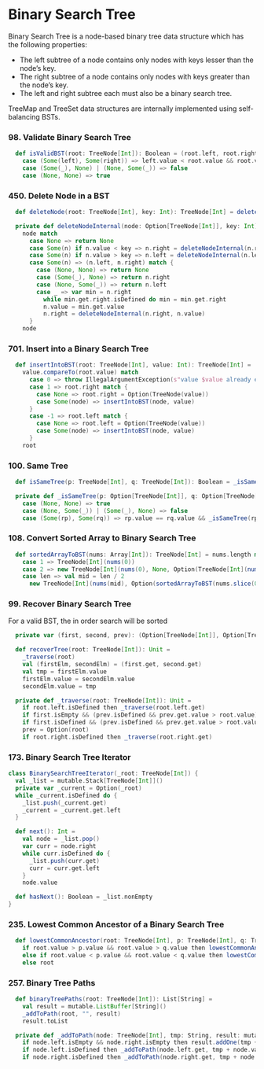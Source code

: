 # Binary Search Tree
Binary Search Tree is a node-based binary tree data structure which has the following properties:
- The left subtree of a node contains only nodes with keys lesser than the node’s key.
- The right subtree of a node contains only nodes with keys greater than the node’s key.
- The left and right subtree each must also be a binary search tree.

TreeMap and TreeSet data structures are internally implemented using self-balancing BSTs.

### 98. Validate Binary Search Tree
```scala
  def isValidBST(root: TreeNode[Int]): Boolean = (root.left, root.right) match
    case (Some(left), Some(right)) => left.value < root.value && root.value < right.value && isValidBST(left) && isValidBST(right)
    case (Some(_), None) | (None, Some(_)) => false
    case (None, None) => true
```

### 450. Delete Node in a BST
```scala
  def deleteNode(root: TreeNode[Int], key: Int): TreeNode[Int] = deleteNodeInternal(Option(root), key).get

  private def deleteNodeInternal(node: Option[TreeNode[Int]], key: Int): Option[TreeNode[Int]] =
    node match
      case None => return None
      case Some(n) if n.value < key => n.right = deleteNodeInternal(n.right, key)
      case Some(n) if n.value > key => n.left = deleteNodeInternal(n.left, key)
      case Some(n) => (n.left, n.right) match {
        case (None, None) => return None
        case (Some(_), None) => return n.right
        case (None, Some(_)) => return n.left
        case _ => var min = n.right
          while min.get.right.isDefined do min = min.get.right
          n.value = min.get.value
          n.right = deleteNodeInternal(n.right, n.value)
      }
    node
```

### 701. Insert into a Binary Search Tree
```scala
  def insertIntoBST(root: TreeNode[Int], value: Int): TreeNode[Int] =
    value.compareTo(root.value) match
      case 0 => throw IllegalArgumentException(s"value $value already exists in the tree")
      case 1 => root.right match {
        case None => root.right = Option(TreeNode(value))
        case Some(node) => insertIntoBST(node, value)
      }
      case -1 => root.left match {
        case None => root.left = Option(TreeNode(value))
        case Some(node) => insertIntoBST(node, value)
      }
    root
```

### 100. Same Tree
```scala
  def isSameTree(p: TreeNode[Int], q: TreeNode[Int]): Boolean = _isSameTree(Option(p), Option(q))

  private def _isSameTree(p: Option[TreeNode[Int]], q: Option[TreeNode[Int]]): Boolean = (p, q) match
    case (None, None) => true
    case (None, Some(_)) | (Some(_), None) => false
    case (Some(rp), Some(rq)) => rp.value == rq.value && _isSameTree(rp.right, rq.right) && _isSameTree(rp.left, rq.left)
```

### 108. Convert Sorted Array to Binary Search Tree
```scala
  def sortedArrayToBST(nums: Array[Int]): TreeNode[Int] = nums.length match
    case 1 => TreeNode[Int](nums(0))
    case 2 => new TreeNode[Int](nums(0), None, Option(TreeNode[Int](nums(1))))
    case len => val mid = len / 2
      new TreeNode[Int](nums(mid), Option(sortedArrayToBST(nums.slice(0, mid))), Option(sortedArrayToBST(nums.slice(mid + 1, nums.length))))
```
### 99. Recover Binary Search Tree
For a valid BST, the in order search will be sorted
```scala
  private var (first, second, prev): (Option[TreeNode[Int]], Option[TreeNode[Int]], Option[TreeNode[Int]]) = (None, None, None)

  def recoverTree(root: TreeNode[Int]): Unit =
    _traverse(root)
    val (firstElm, secondElm) = (first.get, second.get)
    val tmp = firstElm.value
    firstElm.value = secondElm.value
    secondElm.value = tmp

  private def _traverse(root: TreeNode[Int]): Unit =
    if root.left.isDefined then _traverse(root.left.get)
    if first.isEmpty && (prev.isDefined && prev.get.value > root.value) then first = Option(prev.get)
    if first.isDefined && (prev.isDefined && prev.get.value > root.value) then second = Option(root)
    prev = Option(root)
    if root.right.isDefined then _traverse(root.right.get)
```

### 173. Binary Search Tree Iterator
```scala
class BinarySearchTreeIterator(_root: TreeNode[Int]) {
  val _list = mutable.Stack[TreeNode[Int]]()
  private var _current = Option(_root)
  while _current.isDefined do {
    _list.push(_current.get)
    _current = _current.get.left
  }

  def next(): Int =
    val node = _list.pop()
    var curr = node.right
    while curr.isDefined do {
      _list.push(curr.get)
      curr = curr.get.left
    }
    node.value

  def hasNext(): Boolean = _list.nonEmpty
}
```

### 235. Lowest Common Ancestor of a Binary Search Tree
```scala
  def lowestCommonAncestor(root: TreeNode[Int], p: TreeNode[Int], q: TreeNode[Int]): TreeNode[Int] =
    if root.value > p.value && root.value > q.value then lowestCommonAncestor(root.left.get, p, q)
    else if root.value < p.value && root.value < q.value then lowestCommonAncestor(root.right.get, q, q)
    else root
```

### 257. Binary Tree Paths
```scala
  def binaryTreePaths(root: TreeNode[Int]): List[String] =
    val result = mutable.ListBuffer[String]()
    _addToPath(root, "", result)
    result.toList

  private def _addToPath(node: TreeNode[Int], tmp: String, result: mutable.ListBuffer[String]): Unit =
    if node.left.isEmpty && node.right.isEmpty then result.addOne(tmp + node.value)
    if node.left.isDefined then _addToPath(node.left.get, tmp + node.value + "->", result)
    if node.right.isDefined then _addToPath(node.right.get, tmp + node.value + "->", result)
```